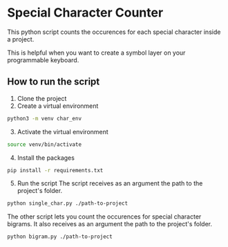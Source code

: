 # Special Character Counter

This python script counts the occurences for each special character inside a project.

This is helpful when you want to create a symbol layer on your programmable keyboard.

## How to run the script

1. Clone the project
2. Create a virtual environment
```bash
python3 -m venv char_env
```
3. Activate the virtual environment
```bash
source venv/bin/activate
```
4. Install the packages
```bash
pip install -r requirements.txt
```
5. Run the script
The script receives as an argument the path to the project's folder.
```bash
python single_char.py ./path-to-project
```

The other script lets you count the occurences for special character bigrams. It also receives as an argument the path to the project's folder.
```bash
python bigram.py ./path-to-project
```
